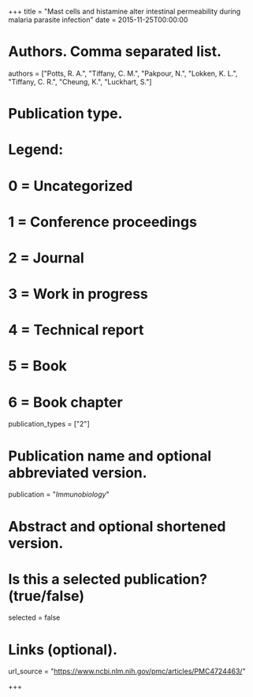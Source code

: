 +++
title = "Mast cells and histamine alter intestinal permeability during malaria parasite infection"
date = 2015-11-25T00:00:00

# Authors. Comma separated list.
authors = ["Potts, R. A.", "Tiffany, C. M.", "Pakpour, N.", "Lokken, K. L.", "Tiffany, C. R.", "Cheung, K.", "Luckhart, S."]

# Publication type.
# Legend:
# 0 = Uncategorized
# 1 = Conference proceedings
# 2 = Journal
# 3 = Work in progress
# 4 = Technical report
# 5 = Book
# 6 = Book chapter
publication_types = ["2"]

# Publication name and optional abbreviated version.
publication = "*Immunobiology*"

# Abstract and optional shortened version.


# Is this a selected publication? (true/false)
selected = false

# Links (optional).
url_source = "https://www.ncbi.nlm.nih.gov/pmc/articles/PMC4724463/"

+++
